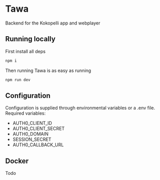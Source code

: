 # Tawa

Backend for the Kokopelli app and webplayer

## Running locally

First install all deps
```bash
npm i
```
Then running Tawa is as easy as running
```bash
npm run dev
```

## Configuration
Configuration is supplied through environmental variables or a .env file. Required variables:
* AUTH0_CLIENT_ID
* AUTH0_CLIENT_SECRET
* AUTH0_DOMAIN
* SESSION_SECRET
* AUTH0_CALLBACK_URL

## Docker
Todo

